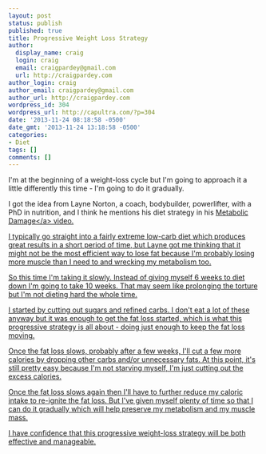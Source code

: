 ```yaml
---
layout: post
status: publish
published: true
title: Progressive Weight Loss Strategy
author:
  display_name: craig
  login: craig
  email: craigpardey@gmail.com
  url: http://craigpardey.com
author_login: craig
author_email: craigpardey@gmail.com
author_url: http://craigpardey.com
wordpress_id: 304
wordpress_url: http://capultra.com/?p=304
date: '2013-11-24 08:18:58 -0500'
date_gmt: '2013-11-24 13:18:58 -0500'
categories:
- Diet
tags: []
comments: []
---
```

<p>I'm at the beginning of a weight-loss cycle but I'm going to approach it a little differently this time - I'm going to do it gradually.</p>
<p>I got the idea from Layne Norton, a  coach, bodybuilder, powerlifter, with a PhD in nutrition, and I think he mentions his diet strategy in his <a href="http:&#47;&#47;www.youtube.com&#47;v&#47;QHHzie6XRGk">Metabolic Damage<&#47;a> video.</p>
<p>I typically go straight into a fairly extreme low-carb diet which produces great results in a short period of time, but Layne got me thinking that it might not be the most efficient way to lose fat because I'm probably losing more muscle than I need to and wrecking my metabolism too.</p>
<p>So this time I'm taking it slowly.  Instead of giving myself 6 weeks to diet down I'm going to take 10 weeks.  That may seem like prolonging the torture but I'm not dieting hard the whole time.</p>
<p>I started by cutting out sugars and refined carbs.  I don't eat a lot of these anyway but it was enough to get the fat loss started, which is what this progressive strategy is all about - doing just enough to keep the fat loss moving.</p>
<p>Once the fat loss slows, probably after a few weeks, I'll cut a few more calories by dropping other carbs and&#47;or unnecessary fats.  At this point, it's still pretty easy because I'm not starving myself, I'm just cutting out the excess calories.</p>
<p>Once the fat loss slows again then I'll have to further reduce my caloric intake to re-ignite the fat loss.  But I've given myself plenty of time so that I can do it gradually which will help preserve my metabolism and my muscle mass.  </p>
<p>I have confidence that this progressive weight-loss strategy will be both effective and manageable.</p>
